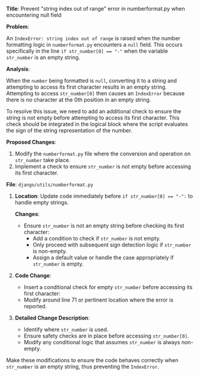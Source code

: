 **Title**: Prevent "string index out of range" error in numberformat.py when encountering null field

**Problem**: 

An `IndexError: string index out of range` is raised when the number formatting logic in `numberformat.py` encounters a `null` field. This occurs specifically in the line `if str_number[0] == "-"` when the variable `str_number` is an empty string.

**Analysis**:

When the `number` being formatted is `null`, converting it to a string and attempting to access its first character results in an empty string. Attempting to access `str_number[0]` then causes an `IndexError` because there is no character at the 0th position in an empty string. 

To resolve this issue, we need to add an additional check to ensure the string is not empty before attempting to access its first character. This check should be integrated in the logical block where the script evaluates the sign of the string representation of the number.

**Proposed Changes**:

1. Modify the `numberformat.py` file where the conversion and operation on `str_number` take place.
2. Implement a check to ensure `str_number` is not empty before accessing its first character.

**File**: `django/utils/numberformat.py`

1. **Location**: Update code immediately before `if str_number[0] == "-":` to handle empty strings.

   **Changes**:
   - Ensure `str_number` is not an empty string before checking its first character:
     - Add a condition to check if `str_number` is not empty.
     - Only proceed with subsequent sign detection logic if `str_number` is non-empty.
     - Assign a default value or handle the case appropriately if `str_number` is empty.
   
2. **Code Change**: 
   - Insert a conditional check for empty `str_number` before accessing its first character:
   - Modify around line 71 or pertinent location where the error is reported.

   

3. **Detailed Change Description**:
   - Identify where `str_number` is used.
   - Ensure safety checks are in place before accessing `str_number[0]`.
   - Modify any conditional logic that assumes `str_number` is always non-empty.

Make these modifications to ensure the code behaves correctly when `str_number` is an empty string, thus preventing the `IndexError`.